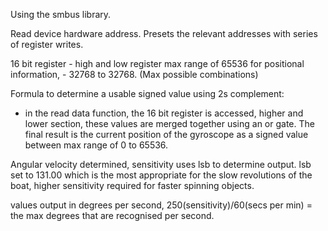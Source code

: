 Using the smbus library. 

Read device hardware address. Presets the relevant addresses with series of register writes.

16 bit register - high and low register max range of 65536 for positional information, - 32768 to 32768. (Max possible combinations)

Formula to determine a usable signed value using 2s complement:
- in the read data function, the 16 bit register is accessed, higher and lower section, these values are merged together using an or gate. The final result is the current position of the gyroscope as a signed value between max range of 0 to 65536.

Angular velocity determined, sensitivity uses lsb to determine output. lsb set to 131.00 which is the most appropriate for the slow revolutions of the boat, higher sensitivity required for faster spinning objects.

values output in degrees per second, 250(sensitivity)/60(secs per min) = the max degrees that are recognised per second.
